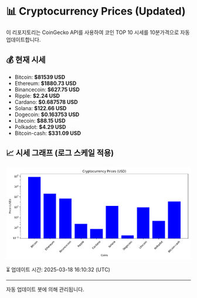 
# 📊 Cryptocurrency Prices (Updated)

이 리포지토리는 CoinGecko API를 사용하여 코인 TOP 10 시세를 10분가격으로 자동 업데이트합니다.

## 💰 현재 시세
- Bitcoin: **$81539 USD**
- Ethereum: **$1880.73 USD**
- Binancecoin: **$627.75 USD**
- Ripple: **$2.24 USD**
- Cardano: **$0.687578 USD**
- Solana: **$122.66 USD**
- Dogecoin: **$0.163753 USD**
- Litecoin: **$88.15 USD**
- Polkadot: **$4.29 USD**
- Bitcoin-cash: **$331.09 USD**

## 📈 시세 그래프 (로그 스케일 적용)
![Crypto Prices](crypto_prices.png)

⏳ 업데이트 시간: 2025-03-18 16:10:32 (UTC)

---
자동 업데이트 봇에 의해 관리됩니다.

